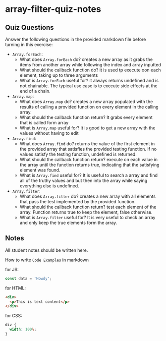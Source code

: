 # array-filter-quiz-notes

## Quiz Questions

Answer the following questions in the provided markdown file before turning in this exercise:

- `Array.forEach`:
  - What does `Array.forEach` do? creates a new array as it grabs the items from another array while following the index and array inputted
  - What should the callback function do? it is used tp execute oon each element, taking up to three arguments
  - What is `Array.forEach` useful for? it always returns undefined and is not chainable. The typical use case is to execute side effects at the end of a chain.
- `Array.map`:
  - What does `Array.map` do? creates a new array populated with the results of calling a provided function on every element in the calling array.
  - What should the callback function return? It grabs every element that is called form array
  - What is `Array.map` useful for? It is good to get a new array with the values without having to edit
- `Array.find`:
  - What does `Array.find` do? returns the value of the first element in the provided array that satisfies the provided testing function. If no values satisfy the testing function, undefined is returned.
  - What should the callback function return? execute on each value in the array until the function returns true, indicating that the satisfying element was found.
  - What is `Array.find` useful for? It is useful to search a array and find all of the truthy values and but then into the array while saying everything else is undefined.
- `Array.filter`:
  - What does `Array.filter` do? creates a new array with all elements that pass the test implemented by the provided function.
  - What should the callback function return? test each element of the array. Function returns true to keep the element, false otherwise.
  - What is `Array.filter` useful for? It is very useful to check an array and only keep the true elements form the array.

## Notes

All student notes should be written here.

How to write `Code Examples` in markdown

for JS:

```javascript
const data = 'Howdy';
```

for HTML:

```html
<div>
  <p>This is text content</p>
</div>
```

for CSS:

```css
div {
  width: 100%;
}
```
